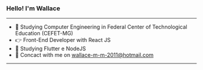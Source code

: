 ### Hello! I'm Wallace
-----------------------------------


- 🔭 Studying Computer Engineering in Federal Center of Technological Education (CEFET-MG)
- 👉 Front-End Developer with React JS
- 🌱 Studying Flutter e NodeJS
- 💬 Concact with me on wallace-m-m-2011@hotmail.com
--------------------------------------------


